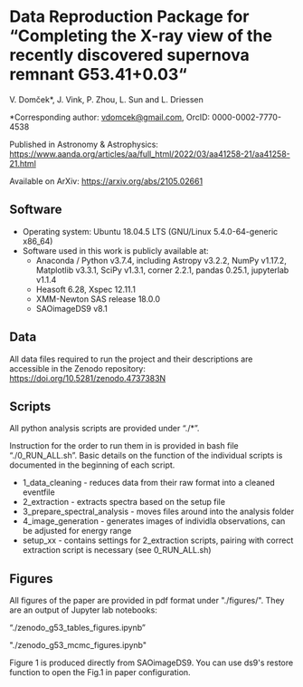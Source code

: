 # Data Reproduction Package for “Completing the X-ray view of the recently discovered supernova remnant G53.41+0.03“

V. Domček*, J. Vink, P. Zhou, L. Sun and L. Driessen

*Corresponding author: vdomcek@gmail.com, OrcID: 0000-0002-7770-4538

Published in Astronomy & Astrophysics: https://www.aanda.org/articles/aa/full_html/2022/03/aa41258-21/aa41258-21.html

Available on ArXiv: https://arxiv.org/abs/2105.02661

## Software

- Operating system: Ubuntu 18.04.5 LTS (GNU/Linux 5.4.0-64-generic x86_64)
- Software used in this work is publicly available at:
    - Anaconda / Python v3.7.4, including Astropy v3.2.2, NumPy v1.17.2, Matplotlib v3.3.1, SciPy v1.3.1, corner 2.2.1, pandas 0.25.1, jupyterlab v1.1.4
    - Heasoft 6.28, Xspec 12.11.1
    - XMM-Newton SAS release 18.0.0
	- SAOimageDS9 v8.1

## Data

All data files required to run the project and their descriptions are accessible in the Zenodo repository: https://doi.org/10.5281/zenodo.4737383N

## Scripts

All python analysis scripts are provided under “./*”.

Instruction for the order to run them in is provided in bash file “./0_RUN_ALL.sh”. Basic details on the function of the individual scripts is documented in the beginning of each script.

- 1_data_cleaning - reduces data from their raw format into a cleaned eventfile
- 2_extraction - extracts spectra based on the setup file
- 3_prepare_spectral_analysis - moves files around into the analysis folder
- 4_image_generation - generates images of individla observations, can be adjusted for energy range
- setup_xx - contains settings for 2_extraction scripts, pairing with correct extraction script is necessary (see 0_RUN_ALL.sh)

## Figures

All figures of the paper are provided in pdf format under "./figures/". They are an output of Jupyter lab notebooks:

“./zenodo_g53_tables_figures.ipynb” 

"./zenodo_g53_mcmc_figures.ipynb"

Figure 1 is produced directly from SAOimageDS9. You can use ds9's restore function to open the Fig.1 in paper configuration.
